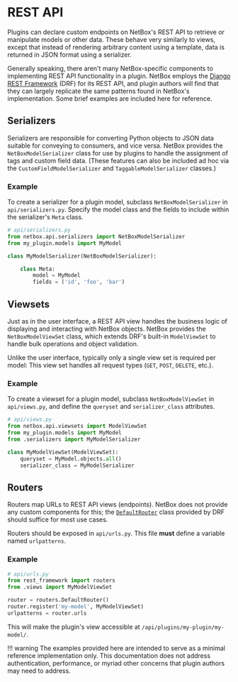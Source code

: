 # REST API

Plugins can declare custom endpoints on NetBox's REST API to retrieve or manipulate models or other data. These behave very similarly to views, except that instead of rendering arbitrary content using a template, data is returned in JSON format using a serializer.

Generally speaking, there aren't many NetBox-specific components to implementing REST API functionality in a plugin. NetBox employs the [Django REST Framework](https://www.django-rest-framework.org/) (DRF) for its REST API, and plugin authors will find that they can largely replicate the same patterns found in NetBox's implementation. Some brief examples are included here for reference.

## Serializers

Serializers are responsible for converting Python objects to JSON data suitable for conveying to consumers, and vice versa. NetBox provides the `NetBoxModelSerializer` class for use by plugins to handle the assignment of tags and custom field data. (These features can also be included ad hoc via the `CustomFieldModelSerializer` and `TaggableModelSerializer` classes.)

### Example

To create a serializer for a plugin model, subclass `NetBoxModelSerializer` in `api/serializers.py`. Specify the model class and the fields to include within the serializer's `Meta` class.

```python
# api/serializers.py
from netbox.api.serializers import NetBoxModelSerializer
from my_plugin.models import MyModel

class MyModelSerializer(NetBoxModelSerializer):

    class Meta:
        model = MyModel
        fields = ('id', 'foo', 'bar')
```

## Viewsets

Just as in the user interface, a REST API view handles the business logic of displaying and interacting with NetBox objects. NetBox provides the `NetBoxModelViewSet` class, which extends DRF's built-in `ModelViewSet` to handle bulk operations and object validation.

Unlike the user interface, typically only a single view set is required per model: This view set handles all request types (`GET`, `POST`, `DELETE`, etc.).

### Example

To create a viewset for a plugin model, subclass `NetBoxModelViewSet` in `api/views.py`, and define the `queryset` and `serializer_class` attributes.

```python
# api/views.py
from netbox.api.viewsets import ModelViewSet
from my_plugin.models import MyModel
from .serializers import MyModelSerializer

class MyModelViewSet(ModelViewSet):
    queryset = MyModel.objects.all()
    serializer_class = MyModelSerializer
```

## Routers

Routers map URLs to REST API views (endpoints). NetBox does not provide any custom components for this; the [`DefaultRouter`](https://www.django-rest-framework.org/api-guide/routers/#defaultrouter) class provided by DRF should suffice for most use cases.

Routers should be exposed in `api/urls.py`. This file **must** define a variable named `urlpatterns`.

### Example

```python
# api/urls.py
from rest_framework import routers
from .views import MyModelViewSet

router = routers.DefaultRouter()
router.register('my-model', MyModelViewSet)
urlpatterns = router.urls
```

This will make the plugin's view accessible at `/api/plugins/my-plugin/my-model/`.

!!! warning
    The examples provided here are intended to serve as a minimal reference implementation only. This documentation does not address authentication, performance, or myriad other concerns that plugin authors may need to address.
